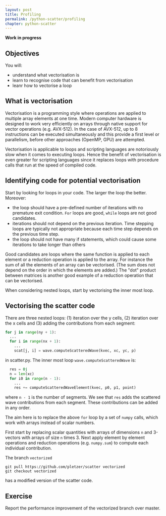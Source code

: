 ```yaml
---
layout: post
title: Profiling
permalink: /python-scatter/profiling
chapter: python-scatter
---
```


**Work in progress**

## Objectives

You will:

* understand what vectorisation is
* learn to recognise code that can benefit from vectorisation
* leanr how to vectorise a loop

## What is vectorisation

Vectorisation is a programming style where operations are applied to multiple array elements at one time. Modern computer hardware is designed to work very efficiently on arrays through native support for vector operations (e.g. AVX-512). In the case of AVX-512, up to 8 instructions can be executed simultaneously and this provide a first level or parallelism, before other approaches (OpenMP, GPU) are attempted. 

Vectorisation is applicable to loops and scripting languages are notoriously slow when it comes to executing loops. Hence the benefit of vectorisation is even greater for scripting languages since it replaces loops with procedure calls that run at the speed of compiled code. 

## Identifying code for potential vectorisation

Start by looking for loops in your code. The larger the loop the better. Moreover:

 * the loop should have a pre-defined number of iterations with no premature exit condition. `For` loops are good, `while` loops are not good candidates. 
 * iterations should not depend on the previous iteration. Time stepping loops are typically not appropriate because each time step depends on the previous time step.
 * the loop should not have many if statements, which could cause some iterations to take longer than others

 Good candidates are loops where the same function is applied to each element or a reduction operation is applied to the array. For instance the sum of all the elements of an array can be vectorised. (The sum does not depend on the order in which the elements are added.) The "dot" product between matrices is another good example of a reduction operation that can be vectorised. 

 When considering nested loops, start by vectorising the inner most loop.


## Vectorising the scatter code

There are three nested loops: (1) iteration over the y cells, (2) iteration over the x cells and (3) adding the contributions from each segment:
```python
for j in range(ny + 1):
  ...
  for i in range(nx + 1):
    ...
    scat[j, i] = wave.computeScatteredWave(kvec, xc, yc, p)
```
in scatter.py.  The inner most loop `wave.computeScatteredWave` is:
```python
  res = 0j
  n = len(xc)
  for i0 in range(n - 1):
    ...
    res += computeScatteredWaveElement(kvec, p0, p1, point)
```
where `n - 1` is the number of segments. We see that `res` adds the scattered wave contributions from each segment. These contributions can be added in any order. 

The aim here is to replace the above `for` loop by a set of `numpy` calls, which work with arrays instead of scalar numbers. 

First start by replacing scalar quantities with arrays of dimensions `n` and 3-vectors with arrays of size `n` times 3. Next apply element by element operations and reduction operations (e.g. `numpy.sum`) to compute each individual contribution. 

The branch `vectorized` 
```
git pull https://github.com/pletzer/scatter vectorized
git checkout vectorized
```
has a modified version of the scatter code.  

## Exercise

Report the performance improvement of the vectorized branch over master. 


